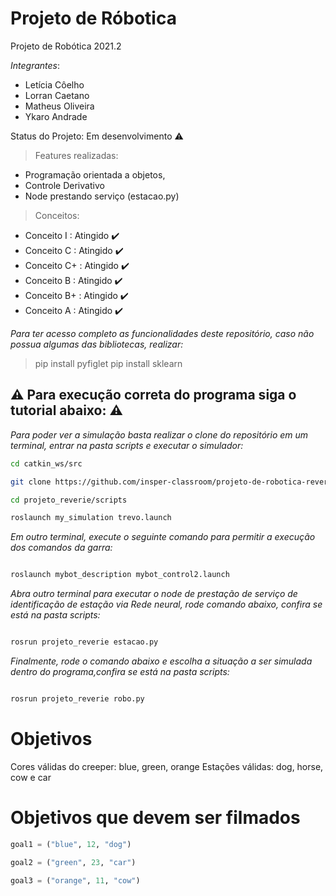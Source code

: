 # Projeto de Róbotica

Projeto de Robótica 2021.2

*Integrantes*:

- Letícia Côelho
- Lorran Caetano  
- Matheus Oliveira
- Ykaro Andrade

Status do Projeto: Em desenvolvimento :warning: 

> Features realizadas: 
- Programação orientada a objetos,
- Controle Derivativo  
- Node prestando serviço (estacao.py)

> Conceitos:
* Conceito I : Atingido :heavy_check_mark:
* Conceito C : Atingido :heavy_check_mark:
* Conceito C+ : Atingido :heavy_check_mark:
* Conceito B : Atingido :heavy_check_mark:
* Conceito B+ : Atingido :heavy_check_mark:
* Conceito A : Atingido :heavy_check_mark:

*Para ter acesso completo as funcionalidades deste repositório, caso não possua algumas das bibliotecas, realizar:*
> pip install pyfiglet
> pip install sklearn

## :warning: Para execução correta do programa siga o tutorial abaixo: :warning:

*Para poder ver a simulação basta realizar o clone do repositório em um terminal, entrar na pasta scripts e executar o simulador:*
```bash
cd catkin_ws/src 

git clone https://github.com/insper-classroom/projeto-de-robotica-reverie

cd projeto_reverie/scripts

roslaunch my_simulation trevo.launch
```

*Em outro terminal, execute o seguinte comando para permitir a execução dos comandos da garra:*
```bash

roslaunch mybot_description mybot_control2.launch 

```

*Abra outro terminal para executar o node de prestação de serviço de identificação de estação via Rede neural, rode comando abaixo, confira se está na pasta scripts:*
```bash

rosrun projeto_reverie estacao.py

```

*Finalmente, rode o comando abaixo e escolha a situação a ser simulada dentro do programa,confira se está na pasta scripts:*
```bash

rosrun projeto_reverie robo.py

```

# Objetivos 

Cores válidas do creeper: blue, green, orange
Estações válidas: dog, horse, cow e car


# Objetivos que devem ser filmados 

```python
goal1 = ("blue", 12, "dog")

goal2 = ("green", 23, "car")

goal3 = ("orange", 11, "cow")
```

